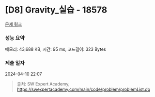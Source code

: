 # [D8] Gravity_실습 - 18578 

[문제 링크](https://swexpertacademy.com/main/code/problem/problemDetail.do?contestProbId=AYodeWvqwdIDFARi) 

### 성능 요약

메모리: 43,688 KB, 시간: 95 ms, 코드길이: 323 Bytes

### 제출 일자

2024-04-10 22:07



> 출처: SW Expert Academy, https://swexpertacademy.com/main/code/problem/problemList.do